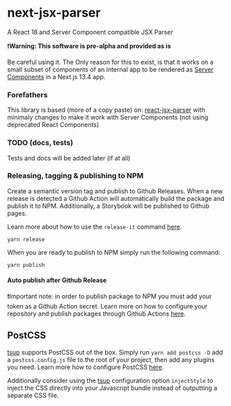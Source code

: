 # next-jsx-parser

A React 18 and Server Component compatible JSX Parser

❗**Warning: This software is pre-alpha and provided as is**

Be careful using it. The Only reason for this to exist, is that it works on a small subset of components of an internal app to be rendered as [Server Components](https://nextjs.org/docs/getting-started/react-essentials#server-components) in a Next.js 13.4 app.

### Forefathers

This library is based (more of a copy paste) on: [react-jsx-parser](https://github.com/TroyAlford/react-jsx-parser)
with minimaly changes to make it work with Server Components (not using deprecated React Components)

### TODO (docs, tests)

Tests and docs will be added later (if at all)

### Releasing, tagging & publishing to NPM

Create a semantic version tag and publish to Github Releases. When a new release is detected a Github Action will automatically build the package and publish it to NPM. Additionally, a Storybook will be published to Github pages.

Learn more about how to use the `release-it` command [here](https://github.com/release-it/release-it).

```console
yarn release
```

When you are ready to publish to NPM simply run the following command:

```console
yarn publish
```

#### Auto publish after Github Release

❗Important note: in order to publish package to NPM you must add your token as a Github Action secret. Learn more on how to configure your repository and publish packages through Github Actions [here](https://docs.github.com/en/actions/publishing-packages/publishing-nodejs-packages).

## PostCSS

[tsup](https://github.com/egoist/tsup) supports PostCSS out of the box. Simply run `yarn add postcss -D` add a `postcss.config.js` file to the root of your project, then add any plugins you need. Learn more how to configure PostCSS [here](https://tsup.egoist.dev/#css-support).

Additionally consider using the [tsup](https://github.com/egoist/tsup) configuration option `injectStyle` to inject the CSS directly into your Javascript bundle instead of outputting a separate CSS file.
